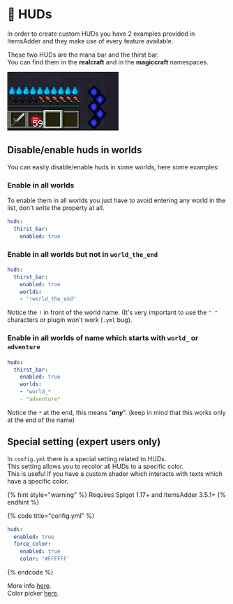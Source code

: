 # 🔋 HUDs

In order to create custom HUDs you have 2 examples provided in ItemsAdder and they make use of every feature available.

These two HUDs are the mana bar and the thirst bar.\
You can find them in the **realcraft** and in the **magiccraft** namespaces.

![](<../../../.gitbook/assets/image (57).png>)

## Disable/enable huds in worlds

You can easily disable/enable huds in some worlds, here some examples:

### Enable in all worlds

To enable them in all worlds you just have to avoid entering any world in the list, don't write the property at all.

```yaml
huds:
  thirst_bar:
    enabled: true
```

### Enable in all worlds but not in `world_the_end`

```yaml
huds:
  thirst_bar:
    enabled: true
    worlds:
    - "!world_the_end"
```

Notice the `!` in front of the world name. (It's very important to use the `" "` characters or plugin won't work (`.yml` bug).

### Enable in all worlds of name which starts with `world_` or `adventure`

```yaml
huds:
  thirst_bar:
    enabled: true
    worlds:
    - "world_*
    - "adventure*
```

Notice the `*` at the end, this means "_**any**_". (keep in mind that this works only at the end of the name)

## Special setting (expert users only)

In  `config.yml` there is a special setting related to HUDs.\
This setting allows you to recolor all HUDs to a specific color.\
This is useful if you have a custom shader which interacts with texts which have a specific color.

{% hint style="warning" %}
Requires Spigot 1.17+ and ItemsAdder 3.5.1+
{% endhint %}

{% code title="config.yml" %}
```yaml
huds:
  enabled: true
  force_color:
    enabled: true
    color: '#FFFFFF'
```
{% endcode %}

More info [here](https://github.com/PluginBugs/Issues-ItemsAdder/issues/2931).\
Color picker [here](https://g.co/kgs/Pvq3jj).
